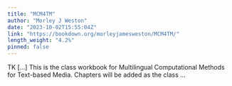 ```yaml
---
title: "MCM4TM"
author: "Morley J Weston"
date: "2023-10-02T15:55:04Z"
link: "https://bookdown.org/morleyjamesweston/MCM4TM/"
length_weight: "4.2%"
pinned: false
---
```


TK [...] This is the class workbook for Multilingual Computational Methods for Text-based Media. Chapters will be added as the class ...
